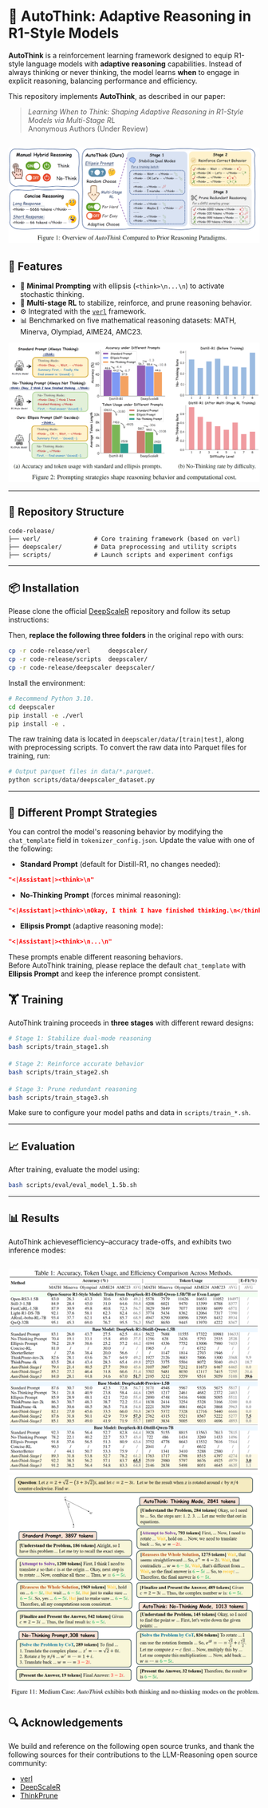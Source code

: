 
# 🧠 AutoThink: Adaptive Reasoning in R1-Style Models


<!-- <p align="center">
          🤗 <a href="https://huggingface.co/collections/SONGJUNTU/autothink-682624e1466651b08055b479">Hugging Face</a>&nbsp&nbsp | &nbsp&nbsp📑 <a href="https://huggingface.co/collections/SONGJUNTU/autothink-682624e1466651b08055b479">Paper</a>&nbsp&nbsp
</p> -->


<!-- <p align="center">
          💜 <a href="https://chat.qwen.ai/"><b>Qwen Chat</b></a>&nbsp&nbsp | &nbsp&nbsp🤗 <a href="https://huggingface.co/Qwen">Hugging Face</a>&nbsp&nbsp | &nbsp&nbsp🤖 <a href="https://modelscope.cn/organization/qwen">ModelScope</a>&nbsp&nbsp | &nbsp&nbsp 📑 Paper &nbsp&nbsp | &nbsp&nbsp 📑 <a href="https://qwenlm.github.io/blog/qwen3/">Blog</a> &nbsp&nbsp ｜ &nbsp&nbsp📖 <a href="https://qwen.readthedocs.io/">Documentation</a>
<br>
🖥️ <a href="https://huggingface.co/spaces/Qwen/Qwen3-Demo">Demo</a>&nbsp&nbsp | &nbsp&nbsp💬 <a href="https://github.com/QwenLM/Qwen/blob/main/assets/wechat.png">WeChat (微信)</a>&nbsp&nbsp | &nbsp&nbsp🫨 <a href="https://discord.gg/CV4E9rpNSD">Discord</a>&nbsp&nbsp
</p> -->


**AutoThink** is a reinforcement learning framework designed to equip R1-style language models with **adaptive reasoning** capabilities. Instead of always thinking or never thinking, the model learns **when** to engage in explicit reasoning, balancing performance and efficiency.

This repository implements **AutoThink**, as described in our paper:

> *Learning When to Think: Shaping Adaptive Reasoning in R1-Style Models via Multi-Stage RL*  
> Anonymous Authors (Under Review)

![framework1](./assets/1.png)
---

## 🚀 Features

- 🧩 **Minimal Prompting** with ellipsis (`<think>\n...\n`) to activate stochastic thinking.
- 🎯 **Multi-stage RL** to stabilize, reinforce, and prune reasoning behavior.
- ⚙️ Integrated with the [`verl`](https://github.com/volcengine/verl) framework.
- 📊 Benchmarked on five mathematical reasoning datasets: MATH, Minerva, Olympiad, AIME24, AMC23.

![framework2](./assets/2.png)

---

## 📁 Repository Structure

```
code-release/
├── verl/               # Core training framework (based on verl)
├── deepscaler/         # Data preprocessing and utility scripts
├── scripts/            # Launch scripts and experiment configs
```

---

## 📦 Installation

Please clone the official [DeepScaleR](https://github.com/agentica-project/rllm) repository and follow its setup instructions:

Then, **replace the following three folders** in the original repo with ours:

```bash
cp -r code-release/verl     deepscaler/
cp -r code-release/scripts  deepscaler/
cp -r code-release/deepscaler deepscaler/
```

Install the environment:
```bash
# Recommend Python 3.10.
cd deepscaler
pip install -e ./verl
pip install -e .
```

The raw training data is located in `deepscaler/data/[train|test]`, along with preprocessing scripts. To convert the raw data into Parquet files for training, run:

```bash
# Output parquet files in data/*.parquet.
python scripts/data/deepscaler_dataset.py
```

---

## 🧠 Different Prompt Strategies

You can control the model's reasoning behavior by modifying the `chat_template` field in `tokenizer_config.json`. Update the value with one of the following:

- **Standard Prompt** (default for Distill-R1, no changes needed):

```json
"<|Assistant|><think>\n"
```

- **No-Thinking Prompt** (forces minimal reasoning):

```json
"<|Assistant|><think>\nOkay, I think I have finished thinking.\n</think>\n\n"
```


- **Ellipsis Prompt** (adaptive reasoning mode):

```json
"<|Assistant|><think>\n...\n"
```


These prompts enable different reasoning behaviors.  
Before AutoThink training, please replace the default `chat_template` with **Ellipsis Prompt** and keep the inference prompt consistent.



## 🏋️ Training

AutoThink training proceeds in **three stages** with different reward designs:

```bash
# Stage 1: Stabilize dual-mode reasoning
bash scripts/train_stage1.sh

# Stage 2: Reinforce accurate behavior
bash scripts/train_stage2.sh

# Stage 3: Prune redundant reasoning
bash scripts/train_stage3.sh
```

Make sure to configure your model paths and data in `scripts/train_*.sh`.


---

## 📈 Evaluation

After training, evaluate the model using:

```bash
bash scripts/eval/eval_model_1.5b.sh
```


---


## 📊 Results

AutoThink achievesefficiency–accuracy trade-offs, and exhibits two inference modes:

![results](./assets/3.png)
![modes](./assets/4.png)
---

<!-- ## 📄 Citation

```bibtex

```

--- -->

## 🔍 Acknowledgements

We build and reference on the following open source trunks, and thank the following sources for their contributions to the LLM-Reasoning open source community:
- [verl](https://github.com/volcengine/verl)
- [DeepScaleR](https://github.com/agentica-project/rllm)
- [ThinkPrune](https://github.com/UCSB-NLP-Chang/ThinkPrune)
